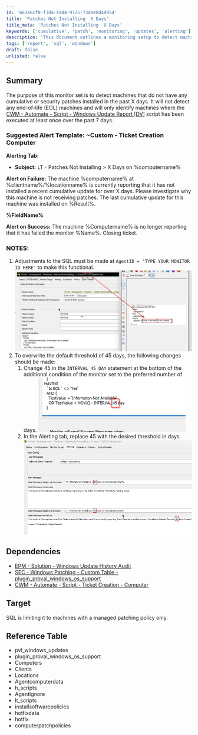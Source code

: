 ```yaml
---
id: '663a6cf8-f3da-4a44-9725-73aae8d4d954'
title: 'Patches Not Installing  X Days'
title_meta: 'Patches Not Installing  X Days'
keywords: ['cumulative', 'patch', 'monitoring', 'updates', 'alerting']
description: 'This document outlines a monitoring setup to detect machines that have not installed any cumulative or security patches in the past specified days. It provides alert templates and instructions for adjusting the monitoring parameters, ensuring timely updates and maintenance of machines within a managed patching policy.'
tags: ['report', 'sql', 'windows']
draft: false
unlisted: false
---
```


## Summary

The purpose of this monitor set is to detect machines that do not have any cumulative or security patches installed in the past X days. It will not detect any end-of-life (EOL) machines and will only identify machines where the [CWM - Automate - Script - Windows Update Report [DV]](<../scripts/Windows Update Report DV.md>) script has been executed at least once over the past 7 days.

### Suggested Alert Template: ~Custom - Ticket Creation Computer

**Alerting Tab:**

- **Subject:** LT - Patches Not Installing > X Days on %computername%

**Alert on Failure:** The machine %computername% at %clientname%/%locationname% is currently reporting that it has not installed a recent cumulative update for over X days. Please investigate why this machine is not receiving patches. The last cumulative update for this machine was installed on %Result%.

**%FieldName%**

**Alert on Success:** The machine %Computername% is no longer reporting that it has failed the monitor %Name%. Closing ticket.

### NOTES:
1. Adjustments to the SQL must be made at `AgentID = 'TYPE YOUR MONITOR ID HERE'` to make this functional.
   ![Image](../../../static/img/Patches-Not-Installing--X-Days/image_1.png)
2. To overwrite the default threshold of 45 days, the following changes should be made:
   1. Change 45 in the `INTERVAL 45 DAY` statement at the bottom of the additional condition of the monitor set to the preferred number of days.
      ![Image](../../../static/img/Patches-Not-Installing--X-Days/image_2.png)
   2. In the Alerting tab, replace 45 with the desired threshold in days.
      ![Image](../../../static/img/Patches-Not-Installing--X-Days/image_3.png)

## Dependencies

- [EPM - Solution - Windows Update History Audit](<../../solutions/Windows Update History Audit.md>)
- [SEC - Windows Patching - Custom Table - plugin_proval_windows_os_support](<../tables/plugin_proval_windows_os_support.md>)
- [CWM - Automate - Script - Ticket Creation - Computer](<../scripts/Ticket Creation - Computer.md>)

## Target

SQL is limiting it to machines with a managed patching policy only.

## Reference Table

- pvl_windows_updates
- plugin_proval_windows_os_support
- Computers
- Clients
- Locations
- Agentcomputerdata
- h_scripts
- AgentIgnore
- lt_scripts
- installsoftwarepolicies
- hotfixdata
- hotfix
- computerpatchpolicies





